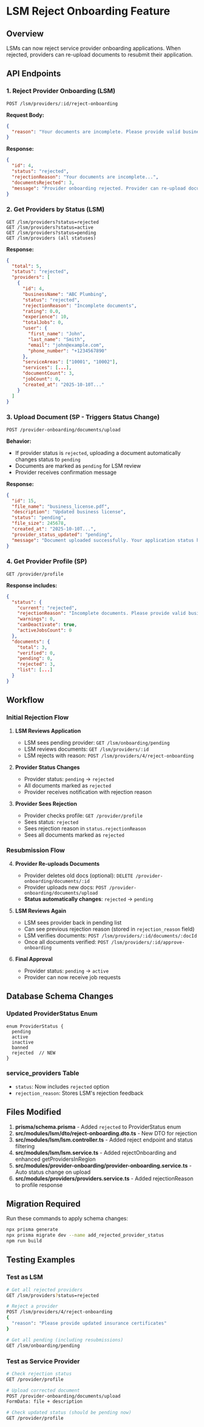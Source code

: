 # LSM Reject Onboarding Feature

## Overview
LSMs can now reject service provider onboarding applications. When rejected, providers can re-upload documents to resubmit their application.

## API Endpoints

### 1. Reject Provider Onboarding (LSM)
```
POST /lsm/providers/:id/reject-onboarding
```

**Request Body:**
```json
{
  "reason": "Your documents are incomplete. Please provide valid business registration and insurance certificates."
}
```

**Response:**
```json
{
  "id": 4,
  "status": "rejected",
  "rejectionReason": "Your documents are incomplete...",
  "documentsRejected": 3,
  "message": "Provider onboarding rejected. Provider can re-upload documents to resubmit application."
}
```

### 2. Get Providers by Status (LSM)
```
GET /lsm/providers?status=rejected
GET /lsm/providers?status=active
GET /lsm/providers?status=pending
GET /lsm/providers (all statuses)
```

**Response:**
```json
{
  "total": 5,
  "status": "rejected",
  "providers": [
    {
      "id": 4,
      "businessName": "ABC Plumbing",
      "status": "rejected",
      "rejectionReason": "Incomplete documents",
      "rating": 0.0,
      "experience": 10,
      "totalJobs": 0,
      "user": {
        "first_name": "John",
        "last_name": "Smith",
        "email": "john@example.com",
        "phone_number": "+1234567890"
      },
      "serviceAreas": ["10001", "10002"],
      "services": [...],
      "documentCount": 3,
      "jobCount": 0,
      "created_at": "2025-10-10T..."
    }
  ]
}
```

### 3. Upload Document (SP - Triggers Status Change)
```
POST /provider-onboarding/documents/upload
```

**Behavior:**
- If provider status is `rejected`, uploading a document automatically changes status to `pending`
- Documents are marked as `pending` for LSM review
- Provider receives confirmation message

**Response:**
```json
{
  "id": 15,
  "file_name": "business_license.pdf",
  "description": "Updated business license",
  "status": "pending",
  "file_size": 245678,
  "created_at": "2025-10-10T...",
  "provider_status_updated": "pending",
  "message": "Document uploaded successfully. Your application status has been changed to pending for review."
}
```

### 4. Get Provider Profile (SP)
```
GET /provider/profile
```

**Response includes:**
```json
{
  "status": {
    "current": "rejected",
    "rejectionReason": "Incomplete documents. Please provide valid business registration.",
    "warnings": 0,
    "canDeactivate": true,
    "activeJobsCount": 0
  },
  "documents": {
    "total": 3,
    "verified": 0,
    "pending": 0,
    "rejected": 3,
    "list": [...]
  }
}
```

## Workflow

### Initial Rejection Flow
1. **LSM Reviews Application**
   - LSM sees pending provider: `GET /lsm/onboarding/pending`
   - LSM reviews documents: `GET /lsm/providers/:id`
   - LSM rejects with reason: `POST /lsm/providers/4/reject-onboarding`

2. **Provider Status Changes**
   - Provider status: `pending` → `rejected`
   - All documents marked as `rejected`
   - Provider receives notification with rejection reason

3. **Provider Sees Rejection**
   - Provider checks profile: `GET /provider/profile`
   - Sees status: `rejected`
   - Sees rejection reason in `status.rejectionReason`
   - Sees all documents marked as `rejected`

### Resubmission Flow
4. **Provider Re-uploads Documents**
   - Provider deletes old docs (optional): `DELETE /provider-onboarding/documents/:id`
   - Provider uploads new docs: `POST /provider-onboarding/documents/upload`
   - **Status automatically changes**: `rejected` → `pending`

5. **LSM Reviews Again**
   - LSM sees provider back in pending list
   - Can see previous rejection reason (stored in `rejection_reason` field)
   - LSM verifies documents: `POST /lsm/providers/:id/documents/:docId`
   - Once all documents verified: `POST /lsm/providers/:id/approve-onboarding`

6. **Final Approval**
   - Provider status: `pending` → `active`
   - Provider can now receive job requests

## Database Schema Changes

### Updated ProviderStatus Enum
```prisma
enum ProviderStatus {
  pending
  active
  inactive
  banned
  rejected  // NEW
}
```

### service_providers Table
- `status`: Now includes `rejected` option
- `rejection_reason`: Stores LSM's rejection feedback

## Files Modified

1. **prisma/schema.prisma** - Added `rejected` to ProviderStatus enum
2. **src/modules/lsm/dto/reject-onboarding.dto.ts** - New DTO for rejection
3. **src/modules/lsm/lsm.controller.ts** - Added reject endpoint and status filtering
4. **src/modules/lsm/lsm.service.ts** - Added rejectOnboarding and enhanced getProvidersInRegion
5. **src/modules/provider-onboarding/provider-onboarding.service.ts** - Auto status change on upload
6. **src/modules/providers/providers.service.ts** - Added rejectionReason to profile response

## Migration Required

Run these commands to apply schema changes:
```bash
npx prisma generate
npx prisma migrate dev --name add_rejected_provider_status
npm run build
```

## Testing Examples

### Test as LSM
```bash
# Get all rejected providers
GET /lsm/providers?status=rejected

# Reject a provider
POST /lsm/providers/4/reject-onboarding
{
  "reason": "Please provide updated insurance certificates"
}

# Get all pending (including resubmissions)
GET /lsm/onboarding/pending
```

### Test as Service Provider
```bash
# Check rejection status
GET /provider/profile

# Upload corrected document
POST /provider-onboarding/documents/upload
FormData: file + description

# Check updated status (should be pending now)
GET /provider/profile
```


